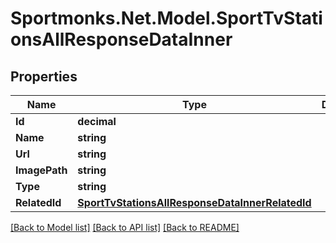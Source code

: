 # Sportmonks.Net.Model.SportTvStationsAllResponseDataInner

## Properties

Name | Type | Description | Notes
------------ | ------------- | ------------- | -------------
**Id** | **decimal** |  | [optional] 
**Name** | **string** |  | [optional] 
**Url** | **string** |  | [optional] 
**ImagePath** | **string** |  | [optional] 
**Type** | **string** |  | [optional] 
**RelatedId** | [**SportTvStationsAllResponseDataInnerRelatedId**](SportTvStationsAllResponseDataInnerRelatedId.md) |  | [optional] 

[[Back to Model list]](../README.md#documentation-for-models) [[Back to API list]](../README.md#documentation-for-api-endpoints) [[Back to README]](../README.md)


